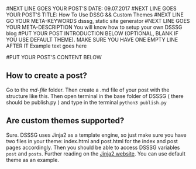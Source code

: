 #NEXT LINE GOES YOUR POST'S DATE:
09.07.2017
#NEXT LINE GOES YOUR POST'S TITLE: 
How To Use DSSG && Custom Themes
#NEXT LINE GO YOUR META-KEYWORDS
dsssg, static site generator
#NEXT LINE GOES YOUR META-DESCRIPTION
You will know how to setup your own DSSSG blog
#PUT YOUR POST INTRODUCTION BELOW (OPTIONAL, BLANK IF YOU USE DEFAULT THEME). MAKE SURE YOU HAVE ONE EMPTY LINE AFTER IT
Example text goes
here

#PUT YOUR POST'S CONTENT BELOW
## How to create a post?
Go to the *md-file* folder. Then create a .md file of your post with the structure like this. Then open terminal in the base folder of DSSSG ( there should be publish.py ) and type in the terminal `python3 publish.py`
## Are custom themes supported?
Sure. DSSSG uses Jinja2 as a template engine, so just make sure you have two files in your theme: index.html and post.html for the index and post pages accordingly.
Then you should be able to access DSSSG variables `post` and `posts`.
Further reading on the [Jinja2 website](http://jinja.pocoo.org/docs/2.9/templates/ "Jinja2 website").
You can use default theme as an example.
